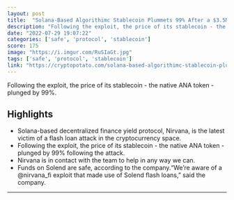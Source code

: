 ```yaml
---
layout: post
title:  "Solana-Based Algorithimc Stablecoin Plummets 99% After a $3.5M Flash Loan Exploit"
description: "Following the exploit, the price of its stablecoin - the native ANA token - plunged by 99%."
date: "2022-07-29 19:07:22"
categories: ['safe', 'protocol', 'stablecoin']
score: 175
image: "https://i.imgur.com/RuSIaGt.jpg"
tags: ['safe', 'protocol', 'stablecoin']
link: "https://cryptopotato.com/solana-based-algorithimc-stablecoin-plummets-99-after-a-3-5m-flash-loan-exploit/"
---
```


Following the exploit, the price of its stablecoin - the native ANA token - plunged by 99%.

## Highlights

- Solana-based decentralized finance yield protocol, Nirvana, is the latest victim of a flash loan attack in the cryptocurrency space.
- Following the exploit, the price of its stablecoin - the native ANA token - plunged by 99% following the attack.
- Nirvana is in contact with the team to help in any way we can.
- Funds on Solend are safe, according to the company.“We’re aware of a @nirvana_fi exploit that made use of Solend flash loans,” said the company.

---
